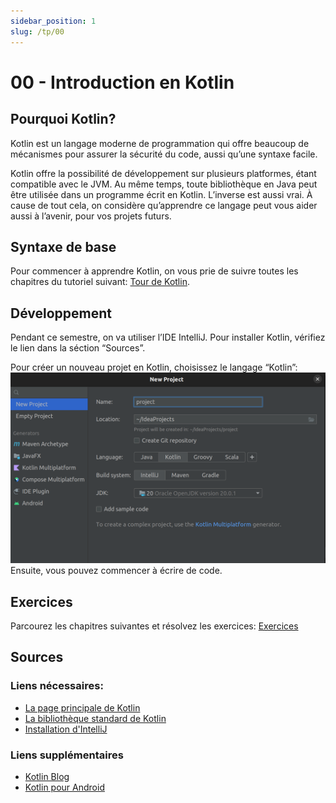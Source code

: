 ```yaml
---
sidebar_position: 1
slug: /tp/00
---
```


# 00 - Introduction en Kotlin

## Pourquoi Kotlin?
Kotlin est un langage moderne de programmation qui offre beaucoup de mécanismes pour assurer la sécurité du code, aussi qu’une syntaxe facile.

Kotlin offre la possibilité de développement sur plusieurs platformes, étant compatible avec le JVM. Au même temps, toute bibliothèque en Java peut être utilisée dans un programme écrit en Kotlin. L’inverse est aussi vrai. À cause de tout cela, on considère qu’apprendre ce langage peut vous aider aussi à l’avenir, pour vos projets futurs. 

## Syntaxe de base
Pour commencer à apprendre Kotlin, on vous prie de suivre toutes les chapitres du tutoriel suivant: [Tour de Kotlin](https://kotlinlang.org/docs/kotlin-tour-welcome.html).

## Développement
Pendant ce semestre, on va utiliser l’IDE IntelliJ. Pour installer Kotlin, vérifiez le lien dans la séction “Sources”.

 Pour créer un nouveau projet en Kotlin, choisissez le langage “Kotlin”:![Nouveau projet en Kotlin](images/00_new_kotlin_project.png)
Ensuite, vous pouvez commencer à écrire de code.

## Exercices
Parcourez les chapitres suivantes et résolvez les exercices: [Exercices](https://play.kotlinlang.org/koans/overview)

## Sources

### Liens nécessaires:
* [La page principale de Kotlin](https://kotlinlang.org/)
* [La bibliothèque standard de Kotlin](https://kotlinlang.org/api/latest/jvm/stdlib/)
* [Installation d'IntelliJ](https://www.jetbrains.com/help/idea/installation-guide.html)

### Liens supplémentaires
* [Kotlin Blog](https://blog.jetbrains.com/kotlin/)
* [Kotlin pour Android](https://kotlinlang.org/docs/android-overview.html)

